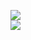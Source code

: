 [![](https://img.shields.io/badge/Made%20With-Github%20Spray-lightgrey.svg?style=for-the-badge&logo=github)](https://github.com/Annihil/github-spray#17307)  
[![](https://i.imgur.com/2DrTn0Z.gif)](https://github.com/Annihil/github-spray)